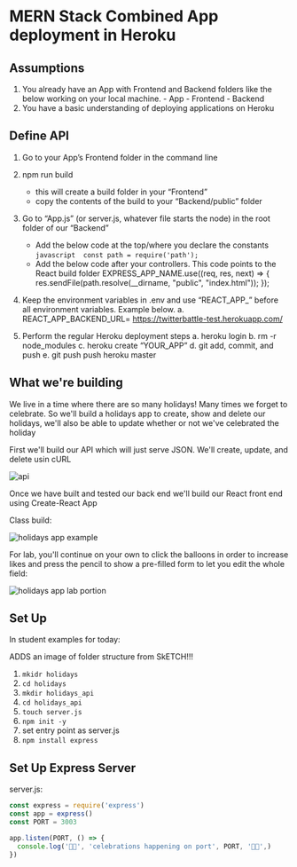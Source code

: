 # MERN Stack Combined App deployment in Heroku

## Assumptions
1. You already have an App with Frontend and Backend folders like the below working on your local machine.
        - App
            - Frontend
            - Backend
2.	You have a basic understanding of deploying applications on Heroku


## Define API


1.	Go to your App’s Frontend folder in the command line
2.	npm run build 
    -	this will create a build folder in your “Frontend”
    -	copy the contents of the build to your “Backend/public” folder
3.	Go to “App.js” (or server.js, whatever file starts the node) in the root folder of our “Backend”
    -	Add the below code at the top/where you declare the constants
            ```javascript 
            const path = require('path'); 
            ```
    -	Add the below code after your controllers. This code points to the React build folder
            EXPRESS_APP_NAME.use((req, res, next) => {
            res.sendFile(path.resolve(__dirname, "public", "index.html"));
            });

4.	Keep the environment variables in .env and use “REACT_APP_” before all environment variables. Example below.
    a.	REACT_APP_BACKEND_URL= https://twitterbattle-test.herokuapp.com/
5.	Perform the regular Heroku deployment steps
    a.	heroku login
    b.	rm -r node_modules
    c.	heroku create “YOUR_APP”
    d.	git add, commit,  and push
    e.	git push push heroku master


## What we're building

We live in a time where there are so many holidays! Many times we forget to celebrate. So we'll build a holidays app to create, show and delete our holidays, we'll also be able to update whether or not we've celebrated the holiday

First we'll build our API which will just serve JSON. We'll create, update, and delete usin cURL

![api](https://i.imgur.com/4jk0nOO.png)


Once we have built and tested our back end we'll build our React front end using Create-React App


Class build:

![holidays app example](https://i.imgur.com/B3sP2wq.png)

For lab, you'll continue on your own to click the balloons in order to increase likes and press the pencil to show a pre-filled form to let you edit the whole field:

![holidays app lab portion](https://i.imgur.com/CvFFanb.png)

## Set Up

In student examples for today:

ADDS an image of folder structure from SkETCH!!!

1. `mkidr holidays`
1. `cd holidays`
1. `mkdir holidays_api`
1. `cd holidays_api`
1. `touch server.js`
1. `npm init -y`
1. set entry point as server.js
1. `npm install express`

## Set Up Express Server

server.js:

```javascript
const express = require('express')
const app = express()
const PORT = 3003

app.listen(PORT, () => {
  console.log('🎉🎊', 'celebrations happening on port', PORT, '🎉🎊',)
})
```

